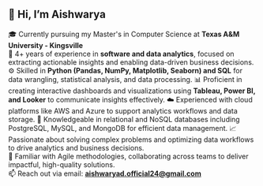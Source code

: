 ## 👋 Hi, I’m Aishwarya

🎓 Currently pursuing my Master's in Computer Science at **Texas A&M University - Kingsville**  
💼 4+ years of experience in **software and data analytics**, focused on extracting actionable insights and enabling data-driven business decisions.  
⚙️ Skilled in **Python (Pandas, NumPy, Matplotlib, Seaborn) and SQL** for data wrangling, statistical analysis, and data processing. 
📊 Proficient in creating interactive dashboards and visualizations using **Tableau, Power BI, and Looker** to communicate insights effectively.
☁️ Experienced with cloud platforms like AWS and Azure to support analytics workflows and data storage.
🔧 Knowledgeable in relational and NoSQL databases including PostgreSQL, MySQL, and MongoDB for efficient data management.
📈 Passionate about solving complex problems and optimizing data workflows to drive analytics and business decisions.  
🤝 Familiar with Agile methodologies, collaborating across teams to deliver impactful, high-quality solutions.  
📫 Reach out via email: **aishwaryad.official24@gmail.com**
